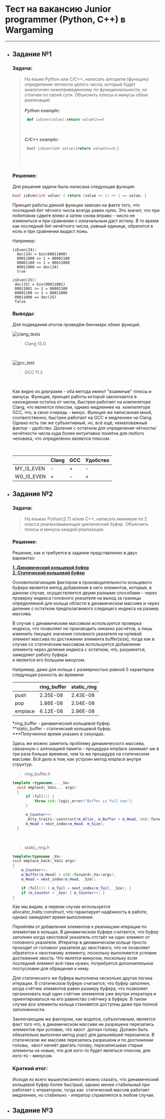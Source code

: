 # Тест на вакансию Junior programmer (Python, C++) в Wargaming
---

- ## Задание №1

  ### Задача:
    > На языке Python или С/С++, написать алгоритм (функцию) определения четности целого числа, 
    > который будет аналогичен нижеприведенному по функциональности, но отличен по своей сути.
    > Объяснить плюсы и минусы обеих реализаций.
    > <br><br>
    >  ***Python example:***
    >  ```python
    >   def isEven(value):return value%2==0
    >   ```
    >   <br><br>
    >   ***C/C++ example:***
    >   ```C++
    >    bool isEven(int value){return value%2==0;}
    >   ```
    >   <br><br>

  ### Решение: <br>
    Для решения задачи была написана следующая функция:
    
    ```C++
    bool isEven(int value) { return (value >> 1) << 1 == value; }
    ```
    
    Принцип работы данной функции завязан на факте того, что последний бит чётного числа всегда равен нулю.
    Это значит, что при побитовом сдвиге влево а затем снова вправо - число не измениться и при сравнении
    с изначальным даст истину. В то время как последний бит нечётного числа, равный единице,
    обратится в ноль и при сравнении выдаст ложь. <br>
    
    Например:
    
    ```ASM
    isEven(24):
      dec(24) = bin(00011000)
      00011000 >> 1 = 00001100
      00001100 << 1 = 00011000
      00011000 == dec(24)
      true
     ```
     
     ```ASM
     isEven(25):
      dec(25) = bin(00011001)
      00011001 >> 1 = 00001100
      00001100 << 1 = 00011000
      00011000 == dec(25)
      false
     ```
  ### Выводы: <br>
    
    Для подведения итогов проведём бенчмарк обеих функций. <br>
    
    ![clang_tests](https://github.com/Nyarstot/Wargaming-Test/blob/main/tests/graphs/clang.jpg)
    > Clang 13.0
    <br>
    
    ![gcc_test](https://github.com/Nyarstot/Wargaming-Test/blob/main/tests/graphs/gcc.jpg)
    > GCC 11.2
    <br>
    
    Как видно из диаграмм - оба метода имеют "взаимные" плюсы и минусы. Функция, принцип работы которой заключается 
    в нахождении остатка от числа, быстрее работает на компиляторе Clang, что является плюсом, однако медленнее на  
    компиляторе GCC, что, в свою очередь - минус. Функция же написанная мной, соответственно, быстрее работает на GCC 
    и медленнее на Clang. Однако есть так же субъективный, но, всё ещё, немаловажный фактор - удобство. Деление с остатком 
    для определения чётности/нечётности числа куда более интуитивно понятна для любого человека, что определённо является плюсом.
    
    <br>
    
    |            | Clang | GCC | Удобство|
    |------------|-------|-----|---------|
    | MY_IS_EVEN |   -   |  +  |    -    |
    | WG_IS_EVEN |   +   |  -  |    +    |
    
- ## Задание №2
  
  ### Задача: <br>
    > На языках Python(2.7) и/или С++, написать минимум по 2 класса реализовывающих циклический буфер. 
    > Объяснить плюсы и минусы каждой реализации.
  
  ### Решение: <br>
    Решение, как и требуется в задание представленно в двух вариантах: <br>
    
    [**1. Динамический кольцевой буфер**](https://github.com/Nyarstot/Wargaming-Test/blob/main/Wargaming-Test/ring_buffers/ring_buffer.h) <br>
    [**2. Статический кольцевой буфер**](https://github.com/Nyarstot/Wargaming-Test/blob/main/Wargaming-Test/ring_buffers/static_ring.h) <br>
    
    Основополагающим фактором в производительности кольцевого буфера является метод добавления в него элементов, который, в данном случае, 
    осуществляется двумя разными способами - через проверку индекса головного указателя на выход за границы определяемой для кольца области 
    в динамическом массиве и через деление с остатком предполагаемого следящего индекса на размер массива. <br>
    
    В случае с динамическим массивом используется проверка индекса, что позволяет не производить никаких расчётов, а лишь изменить 
    текущее значение головного указателя на нулевой элемент массива по достижении элемента buffer[size], тогда как в случае со 
    статическим массивом используется добавление элемента через деление индекса с остатком, что, разумеется, замедляет работу буфера  
    и является его большим минусом. <br>
    
    Например, даже для кольца с размерностью равной 5 характерна следующая разность во времени: <br>
    
    |         | ring_buffer | static_ring |
    |---------|-------------|-------------|
    | push    |  2.35E-08   |  2.43E-08   |
    | pop     |  1.86E-08   |  2.04E-08   |
    | emplace |  6.12E-08   |  2.96E-08   |

    \*ring_buffer - динамический кольцевой буфер. <br>
    \*\*static_buffer - статический кольцевой буфер. <br>
    \*\*\*Полученное время указано в секундах. <br>

    Здесь же можно заметить проблему динамического массива, связанную с аллокацией памяти - процедура emplace занимает аж в три раза больше времени,
    чем та же процедура на статическом массиве. Всё дело в том, как устроин метод emplace внутри структур. <br>
    
    > ring_buffer.h
    ```C++
    template <typename... _Va>
	  void emplace(_Va&&... args)
	  {
		  if (full()) {
			  throw std::logic_error("Buffer is full now");
		  }

		  m_Counter++;
		  _Alty_traits::construct(m_Alloc, m_Buffer + m_Head, std::forward<_Va>(args)...);
		  m_Head = next_index(m_Head, m_Size);
	  }
    ```
    <br>
    
    > static_ring.h
    ```C++
    template<typename _Va>
    void emplace_back(_Va&& args)
    {
        m_Counter++;
        m_Buffer[m_Head] = std::forward<_Va>(args);
        m_Head = next_index(m_Head, _Sze);

        if (full()) { m_Tail = next_index(m_Tail, _Sze); }
        if (m_Counter < _Sze) { m_Counter++; }
    }
    ```
    
    Как мы видим, в первом случае используется allocator_traits::construct, что гарантирует надёжность в работе, однако замедляет
    время выполнения. <br>
    
    Перейлём от добавления элементов к реалиацзии итерации по элементам в кольцах. В динамическом буфере считается, что буфер заполнен когда
    хвостовой указатель отстаёт на один элемент от головного указателя. Итератор в динамическом кольце просто проходит от головног указателя до
    хвостового, что не позволяет обратится к хвостовому элементу, поскольку выполняется условие достижение хвоста. Что явлется минусом, поскольку
    если последний элемент всё-таки нужен, потребуется дополнительное постусловие для обращения к нему. <br>
    
    Для статического же буфера выполнена несколько другая логика итерации. В статическом буфере считается, что буфер заполнен, когда счётчик элементов
    равен размеру буфера, что позволяет организовать ещё один счётчик элементов уже внутри итератора и ориентироваться на его равенство счётчику в буфере.
    В таком случае все элементы кольца становятся доступны даже при полной заполненности. <br>
    
    Заключающим же фактором, как водится, субъективным, является факт того что, в динамическом массиве не разрешена перезапись элементов при условии, что
    хвост  догнал голову. Должен быть обязательно выполнен метод pop() для дальнейшей перезаписи. В статическом же массиве перезапись разрешена и по
    достижении головы,  хвост начнёт двигать голову, перезаписывая старые элементы на новые, что для кого-то будет являться плюсом, для кого-то - минусом. <br>
    
   ### Краткий итог: 
    Исходя из всего вышеописанного можно сказать, что динамический кольцевой буфер более быстрый, однако менее стабильный при работает с итератором, 
    тогда как  статический массив работает медленнее, но стабильно - итератор справляется в любом случае.
    
- ## Задание №3
